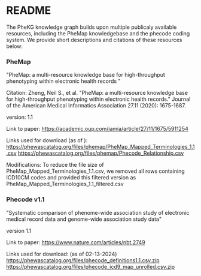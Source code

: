 # README

The PheKG knowledge graph builds upon multiple publicaly available resources, including 
the PheMap knowledgebase and the phecode coding system. We provide short descriptions and
citations of these resources below:

### PheMap

"PheMap: a multi-resource knowledge base for high-throughput phenotyping within electronic health records
"

Citation: Zheng, Neil S., et al. "PheMap: a multi-resource knowledge base for high-throughput phenotyping 
within electronic health records." Journal of the American Medical Informatics Association 27.11 (2020): 1675-1687.

version: 1.1

Link to paper: https://academic.oup.com/jamia/article/27/11/1675/5911254

Links used for download (as of ): 
https://phewascatalog.org/files/phemap/PheMap_Mapped_Terminologies_1.1.csv
https://phewascatalog.org/files/phemap/Phecode_Relationship.csv 


Modifications:
To reduce the file size of PheMap_Mapped_Terminologies_1.1.csv, we removed all rows containing
ICD10CM codes and provided this filtered version as PheMap_Mapped_Terminologies_1.1_filtered.csv

### Phecode v1.1

"Systematic comparison of phenome-wide association study of electronic medical record data and genome-wide association study data"

version 1.1 

Link to paper:
https://www.nature.com/articles/nbt.2749

Links used for download: (as of 02-13-2024)
https://phewascatalog.org/files/phecode_definitions1.1.csv.zip 
https://phewascatalog.org/files/phecode_icd9_map_unrolled.csv.zip
